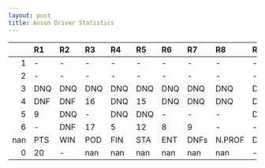 ```yaml
---
layout: post 
title: Anson Driver Statistics
--- 
```


|     | R1   | R2   | R3   | R4   | R5   | R6   | R7   | R8     | R9   | R10   | R11   | R12   | Points   | Pos   |
|----:|:-----|:-----|:-----|:-----|:-----|:-----|:-----|:-------|:-----|:------|:------|:------|:---------|:------|
|   1 | -    | -    | -    | -    | -    | -    | -    | -      | -    | -     | -     | -     | nan      | nan   |
|   2 | -    | -    | -    | -    | -    | -    | -    | -      | -    | -     | -     | -     | 8.0      | 22.0  |
|   3 | DNQ  | DNQ  | DNQ  | DNQ  | DNQ  | DNQ  | DNQ  | DNQ    | DNQ  | DNQ   | DNQ   | -     | 0.0      | 27.0  |
|   4 | DNF  | DNF  | 16   | DNQ  | 15   | DNQ  | DNQ  | DNQ    | DNQ  | DNQ   | DNQ   | -     | 53.0     | 10.0  |
|   5 | 9    | DNQ  | -    | DNQ  | DNQ  | -    | -    | -      | DNQ  | DNQ   | -     | -     | 1.0      | 29.0  |
|   6 | -    | DNF  | 17   | 5    | 12   | 8    | 9    | -      | -    | -     | -     | 20    | 0.0      | 35.0  |
| nan | PTS  | WIN  | POD  | FIN  | STA  | ENT  | DNFs | N.PROF | DNQ  | %FIN  | PPR   | BST   | CHA      | RNK   |
|   0 | 20   | -    | nan  | nan  | nan  | nan  | nan  | nan    | -    | -     | -     | DNQ   | -        | 9     |